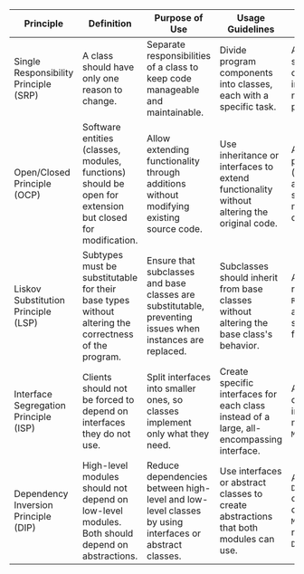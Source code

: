 | Principle                             | Definition                                                                                                | Purpose of Use                                                                                            | Usage Guidelines                                                                          | Example                                                                                                                    |
|---------------------------------------|-----------------------------------------------------------------------------------------------------------|-----------------------------------------------------------------------------------------------------------|-------------------------------------------------------------------------------------------|----------------------------------------------------------------------------------------------------------------------------|
| Single Responsibility Principle (SRP) | A class should have only one reason to change.                                                            | Separate responsibilities of a class to keep code manageable and maintainable.                            | Divide program components into classes, each with a specific task.                        | A `Customer` class should handle customer information only, not payment processing.                                        |
| Open/Closed Principle (OCP)           | Software entities (classes, modules, functions) should be open for extension but closed for modification. | Allow extending functionality through additions without modifying existing source code.                   | Use inheritance or interfaces to extend functionality without altering the original code. | A system has predefined shapes (circle, rectangle) and can add new shapes without modifying the original code.             |
| Liskov Substitution Principle (LSP)   | Subtypes must be substitutable for their base types without altering the correctness of the program.      | Ensure that subclasses and base classes are substitutable, preventing issues when instances are replaced. | Subclasses should inherit from base classes without altering the base class's behavior.   | A `Square` can replace a `Rectangle` without altering the system's functionality.                                          |
| Interface Segregation Principle (ISP) | Clients should not be forced to depend on interfaces they do not use.                                     | Split interfaces into smaller ones, so classes implement only what they need.                             | Create specific interfaces for each class instead of a large, all-encompassing interface. | A `Scanner` class doesn't need to implement all methods from the `Machine` interface.                                      |
| Dependency Inversion Principle (DIP)  | High-level modules should not depend on low-level modules. Both should depend on abstractions.            | Reduce dependencies between high-level and low-level classes by using interfaces or abstract classes.     | Use interfaces or abstract classes to create abstractions that both modules can use.      | A high-level `DatabaseConnection` class doesn't directly depend on `MySQLDatabase` but relies on the `Database` interface. |
